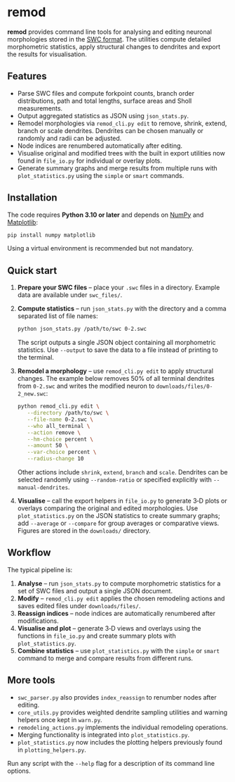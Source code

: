 # remod

**remod** provides command line tools for analysing and editing neuronal morphologies stored in the [SWC format](http://www.neuronland.org/NLMorphologyConverter/MorphologyFormats/SWC/).  The utilities compute detailed morphometric statistics, apply structural changes to dendrites and export the results for visualisation.

## Features

- Parse SWC files and compute forkpoint counts, branch order distributions,
  path and total lengths, surface areas and Sholl measurements.
- Output aggregated statistics as JSON using `json_stats.py`.
- Remodel morphologies via `remod_cli.py edit` to remove, shrink, extend, branch or scale dendrites.  Dendrites can be chosen manually or randomly and radii can be adjusted.
- Node indices are renumbered automatically after editing.
- Visualise original and modified trees with the built in export utilities
  now found in `file_io.py` for individual or overlay plots.
- Generate summary graphs and merge results from multiple runs with
`plot_statistics.py` using the `simple` or `smart` commands.

## Installation

The code requires **Python 3.10 or later** and depends on [NumPy](https://numpy.org/) and [Matplotlib](https://matplotlib.org/):

```bash
pip install numpy matplotlib
```

Using a virtual environment is recommended but not mandatory.

## Quick start

1. **Prepare your SWC files** – place your `.swc` files in a directory. Example data are available under `swc_files/`.
2. **Compute statistics** – run `json_stats.py` with the directory and a comma
   separated list of file names:

   ```bash
   python json_stats.py /path/to/swc 0-2.swc
   ```

   The script outputs a single JSON object containing all morphometric
   statistics. Use `--output` to save the data to a file instead of printing
   to the terminal.
3. **Remodel a morphology** – use `remod_cli.py edit` to apply structural changes.  The example below removes 50% of all terminal dendrites from `0-2.swc` and writes the modified neuron to `downloads/files/0-2_new.swc`:

   ```bash
   python remod_cli.py edit \
      --directory /path/to/swc \
      --file-name 0-2.swc \
      --who all_terminal \
      --action remove \
      --hm-choice percent \
      --amount 50 \
      --var-choice percent \
      --radius-change 10
   ```

   Other actions include `shrink`, `extend`, `branch` and `scale`.  Dendrites can be selected randomly using `--random-ratio` or specified explicitly with `--manual-dendrites`.
4. **Visualise** – call the export helpers in `file_io.py` to generate 3‑D
   plots or overlays comparing the original and edited morphologies. Use
   `plot_statistics.py` on the JSON statistics to create summary graphs;
   add `--average` or `--compare` for group averages or comparative views.
   Figures are stored in the `downloads/` directory.

## Workflow

The typical pipeline is:

1. **Analyse** – run `json_stats.py` to compute morphometric statistics for a set of SWC files and output a single JSON document.
2. **Modify** – `remod_cli.py edit` applies the chosen remodeling actions and saves edited files under `downloads/files/`.
3. **Reassign indices** – node indices are automatically renumbered after modifications.
4. **Visualise and plot** – generate 3‑D views and overlays using the
   functions in `file_io.py` and create summary plots with `plot_statistics.py`.
5. **Combine statistics** – use `plot_statistics.py` with the `simple` or `smart` command to merge and compare results from different runs.

## More tools

- `swc_parser.py` also provides `index_reassign` to renumber nodes after editing.
- `core_utils.py` provides weighted dendrite sampling utilities and warning helpers once kept in `warn.py`.
- `remodeling_actions.py` implements the individual remodeling operations.
- Merging functionality is integrated into `plot_statistics.py`.
- `plot_statistics.py` now includes the plotting helpers previously found in `plotting_helpers.py`.

Run any script with the `--help` flag for a description of its command line options.
